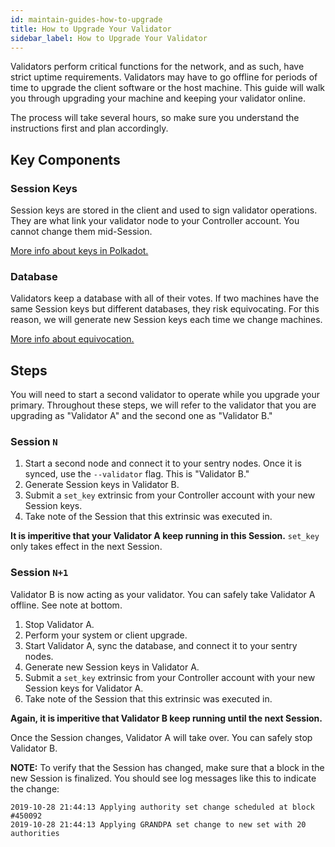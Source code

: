 ```yaml
---
id: maintain-guides-how-to-upgrade
title: How to Upgrade Your Validator
sidebar_label: How to Upgrade Your Validator
---
```


Validators perform critical functions for the network, and as such, have strict uptime requirements. Validators may have to go offline for periods of time to upgrade the client software or the host machine. This guide will walk you through upgrading your machine and keeping your validator online.

The process will take several hours, so make sure you understand the instructions first and plan accordingly.

## Key Components

### Session Keys

Session keys are stored in the client and used to sign validator operations. They are what link your validator node to your Controller account. You cannot change them mid-Session.

[More info about keys in Polkadot.](learn-keys)

### Database

Validators keep a database with all of their votes. If two machines have the same Session keys but different databases, they risk equivocating. For this reason, we will generate new Session keys each time we change machines.

[More info about equivocation.](learn-staking#slashing)

## Steps

You will need to start a second validator to operate while you upgrade your primary. Throughout these steps, we will refer to the validator that you are upgrading as "Validator A" and the second one as "Validator B."

### Session `N`

1. Start a second node and connect it to your sentry nodes. Once it is synced, use the `--validator` flag. This is "Validator B."
1. Generate Session keys in Validator B.
1. Submit a `set_key` extrinsic from your Controller account with your new Session keys.
1. Take note of the Session that this extrinsic was executed in.

**It is imperitive that your Validator A keep running in this Session.** `set_key` only takes effect in the next Session.

### Session `N+1`

Validator B is now acting as your validator. You can safely take Validator A offline. See note at bottom.

1. Stop Validator A.
1. Perform your system or client upgrade.
1. Start Validator A, sync the database, and connect it to your sentry nodes.
1. Generate new Session keys in Validator A.
1. Submit a `set_key` extrinsic from your Controller account with your new Session keys for Validator A.
1. Take note of the Session that this extrinsic was executed in.

**Again, it is imperitive that Validator B keep running until the next Session.**

Once the Session changes, Validator A will take over. You can safely stop Validator B.

**NOTE:** To verify that the Session has changed, make sure that a block in the new Session is finalized. You should see log messages like this to indicate the change:
```
2019-10-28 21:44:13 Applying authority set change scheduled at block #450092
2019-10-28 21:44:13 Applying GRANDPA set change to new set with 20 authorities
```
